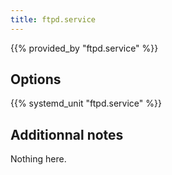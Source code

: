 ```yaml
---
title: ftpd.service
---
```


{{% provided_by "ftpd.service" %}}

## Options

{{% systemd_unit "ftpd.service" %}}

## Additionnal notes

Nothing here.